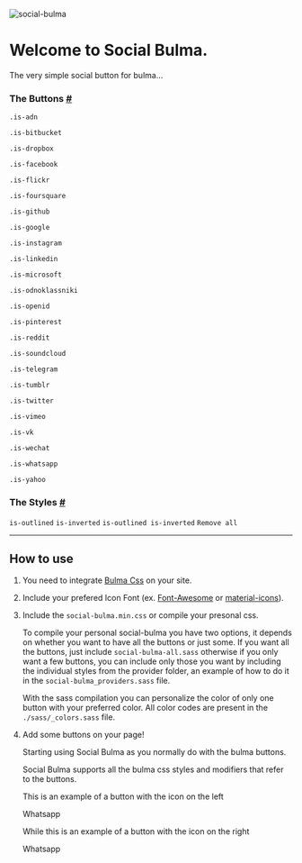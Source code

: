 ![social-bulma](https://socialify.git.ci/AndreaGelmini/social-bulma/image?description=1&font=Rokkitt&forks=1&issues=1&language=1&owner=1&pattern=Charlie%20Brown&pulls=1&stargazers=1&theme=Light)

Welcome to Social Bulma.
========================

The very simple social button for bulma...

### The Buttons [#](#available-classes)

`.is-adn`

`.is-bitbucket`

`.is-dropbox`

`.is-facebook`

`.is-flickr`

`.is-foursquare`

`.is-github`

`.is-google`

`.is-instagram`

`.is-linkedin`

`.is-microsoft`

`.is-odnoklassniki`

`.is-openid`

`.is-pinterest`

`.is-reddit`

`.is-soundcloud`

`.is-telegram`

`.is-tumblr`

`.is-twitter`

`.is-vimeo`

`.is-vk`

`.is-wechat`

`.is-whatsapp`

`.is-yahoo`

### The Styles [#](#the-styles)

`is-outlined` `is-inverted` `is-outlined is-inverted` `Remove all`

* * *

How to use
----------

1.  You need to integrate [Bulma Css](https://github.com/jgthms/bulma) on your site.
2.  Include your prefered Icon Font (ex. [Font-Awesome](http://fortawesome.github.io/Font-Awesome/) or [material-icons](https://github.com/google/material-design-icons)).
3.  Include the `social-bulma.min.css` or compile your presonal css.
    
    To compile your personal social-bulma you have two options, it depends on whether you want to have all the buttons or just some. If you want all the buttons, just include `social-bulma-all.sass` otherwise if you only want a few buttons, you can include only those you want by including the individual styles from the provider folder, an example of how to do it in the `social-bulma_providers.sass` file.
    
    With the sass compilation you can personalize the color of only one button with your preferred color. All color codes are present in the `./sass/_colors.sass` file.
    
4.  Add some buttons on your page!
    
    Starting using Social Bulma as you normally do with the bulma buttons.
    
    Social Bulma supports all the bulma css styles and modifiers that refer to the buttons.
    
    This is an example of a button with the icon on the left
    
    <a class="button is-whatsapp is-fullwidth"><span class="icon"><i class="fab fa-whatsapp"></i></span><span> Whatsapp</span></a>
    
    While this is an example of a button with the icon on the right
    
    <a class="button is-whatsapp is-fullwidth"><span> Whatsapp</span><span class="icon"><i class="fab fa-whatsapp"></i></span></a>
